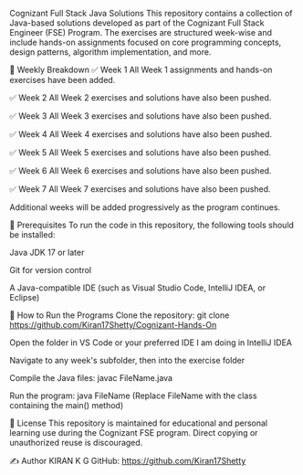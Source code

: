 Cognizant Full Stack Java Solutions
This repository contains a collection of Java-based solutions developed as part of the Cognizant Full Stack Engineer (FSE) Program. The exercises are structured week-wise and include hands-on assignments focused on core programming concepts, design patterns, algorithm implementation, and more.

📁 Weekly Breakdown
✅ Week 1
All Week 1 assignments and hands-on exercises have been added.

✅ Week 2
All Week 2 exercises and solutions have also been pushed.

✅ Week 3
All Week 3 exercises and solutions have also been pushed.

✅ Week 4
All Week 4 exercises and solutions have also been pushed.

✅ Week 5
All Week 5 exercises and solutions have also been pushed.

✅ Week 6
All Week 6 exercises and solutions have also been pushed.

✅ Week 7
All Week 7 exercises and solutions have also been pushed.

Additional weeks will be added progressively as the program continues.

🔧 Prerequisites
To run the code in this repository, the following tools should be installed:

Java JDK 17 or later

Git for version control

A Java-compatible IDE (such as Visual Studio Code, IntelliJ IDEA, or Eclipse)

🚀 How to Run the Programs
Clone the repository:
git clone https://github.com/Kiran17Shetty/Cognizant-Hands-On

Open the folder in VS Code or your preferred IDE
I am doing in IntelliJ IDEA

Navigate to any week's subfolder, then into the exercise folder

Compile the Java files:
javac FileName.java

Run the program:
java FileName
(Replace FileName with the class containing the main() method)

📄 License
This repository is maintained for educational and personal learning use during the Cognizant FSE program. Direct copying or unauthorized reuse is discouraged.

✍️ Author
KIRAN K G
GitHub: https://github.com/Kiran17Shetty
